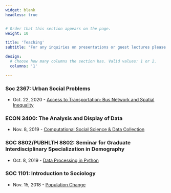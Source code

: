 ```yaml
---
widget: blank
headless: true


# Order that this section appears on the page.
weight: 10

title: 'Teaching'
subtitle: "For any inquiries on presentations or guest lectures please e-mail me at choi.1443@osu.edu."

design:
  # Choose how many columns the section has. Valid values: 1 or 2.
  columns: '1'

---
```


### Soc 2367: Urban Social Problems
+ Oct. 22, 2020 - [Access to Transportation: Bus Network and Spatial Inequality](/Posts/Urban_Choi_slides.html)

### ECON 3400: The Analysis and Display of Data
+ Nov. 8, 2019 - [Computational Social Science & Data Collection](/Posts/CSS_DataAnalytics.html)

### SOC 8802/PUBHLTH 8802: Seminar for Graduate Interdisciplinary Specialization in Demography
+ Oct. 8, 2019 - [Data Processing in Python](/Posts/Intro_to_python.html)


### SOC 1101: Introduction to Sociology
+ Nov. 15, 2018 - [Population Change](/Posts/Population.pdf)


